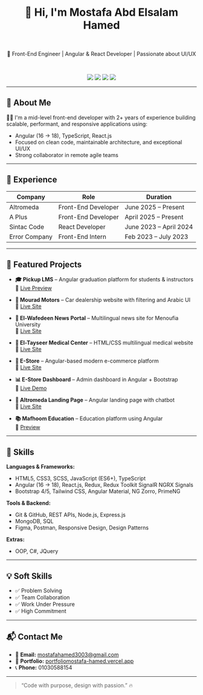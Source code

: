 <h1 align="center">👋 Hi, I'm Mostafa Abd Elsalam Hamed</h1>

<br/>



<p align="center">
  🚀 Front-End Engineer | Angular & React Developer | Passionate about UI/UX
</p>
<br/>

<p align="center">
  <a href="https://github.com/Mostafa7ahmed"><img src="https://img.shields.io/badge/GitHub-Mostafa7ahmed-181717?style=for-the-badge&logo=github" /></a>
  <a href="https://www.linkedin.com/in/mostafa-hamed300/"><img src="https://img.shields.io/badge/LinkedIn-mostafa--hamed-0077B5?style=for-the-badge&logo=linkedin" /></a>
  <a href="mailto:mostafahamed3003@gmail.com"><img src="https://img.shields.io/badge/Gmail-Contact-D14836?style=for-the-badge&logo=gmail" /></a>
  <a href="https://portfoliomostafa-hamed.vercel.app/"><img src="https://img.shields.io/badge/Portfolio-Visit-blue?style=for-the-badge&logo=vercel" /></a>
</p>

---

## 📌 About Me

🧑‍💻 I'm a mid-level front-end developer with 2+ years of experience building scalable, performant, and responsive applications using:

- Angular (16 → 18), TypeScript, React.js
- Focused on clean code, maintainable architecture, and exceptional UI/UX
- Strong collaborator in remote agile teams

---

## 🧪 Experience

| Company       | Role                 | Duration            |
|---------------|----------------------|---------------------|
| Altromeda     | Front-End Developer  | June 2025 – Present |
| A Plus        | Front-End Developer  | April 2025 – Present|
| Sintac Code   | React Developer      | June 2023 – April 2024 |
| Error Company | Front-End Intern     | Feb 2023 – July 2023 |

---

## 🚀 Featured Projects

- **🎓 Pickup LMS** – Angular graduation platform for students & instructors  
  🔗 [Live Preview](https://pickup-chi.vercel.app/chat)

- **🚗 Mourad Motors** – Car dealership website with filtering and Arabic UI  
  🔗 [Live Site](https://mourad-motors.com/)

- **📰 El-Wafedeen News Portal** – Multilingual news site for Menoufia University  
  🔗 [Live Site](http://stage.menofia.edu.eg/)

- **🏥 El-Tayseer Medical Center** – HTML/CSS multilingual medical website  
  🔗 [Live Site](https://eltayseermidacalbymoshamed.netlify.app/)

- **🛒 E-Store** – Angular-based modern e-commerce platform  
  🔗 [Live Site](https://full-stack-e-commerce-lilac.vercel.app/home)

- **📊 E-Store Dashboard** – Admin dashboard in Angular + Bootstrap  
  🔗 [Live Demo](https://dashboed-e-commerce.vercel.app/dashbords/dashbord)

- **🏢 Altromeda Landing Page** – Angular landing page with chatbot  
  🔗 [Live Site](https://altromeda.vercel.app/)

- **📚 Mafhoom Education** – Education platform using Angular  
  🔗 [Preview](https://discover%20limitless%20learning%20with%20our%20reactjs-powered%20platform.%20innovative,%20flexible,%20and%20user-friendly,%20it%20revolutionizes%20online%20education./)

---

## 🧰 Skills

**Languages & Frameworks:**

- HTML5, CSS3, SCSS, JavaScript (ES6+), TypeScript  
- Angular (16 → 18), React.js, Redux, Redux Toolkit   SignalR  NGRX  Signals 
- Bootstrap 4/5, Tailwind CSS, Angular Material, NG Zorro, PrimeNG  

**Tools & Backend:**

- Git & GitHub, REST APIs, Node.js, Express.js  
- MongoDB, SQL  
- Figma, Postman, Responsive Design, Design Patterns  

**Extras:**

- OOP, C#, JQuery

---

## 💡 Soft Skills

- ✅ Problem Solving  
- ✅ Team Collaboration  
- ✅ Work Under Pressure  
- ✅ High Commitment

---

## 📬 Contact Me

- 📧 **Email:** [mostafahamed3003@gmail.com](mailto:mostafahamed3003@gmail.com)  
- 🔗 **Portfolio:** [portfoliomostafa-hamed.vercel.app](https://portfoliomostafa-hamed.vercel.app/)  
- 📞 **Phone:** 01030588154

---

> “Code with purpose, design with passion.” 🔥
